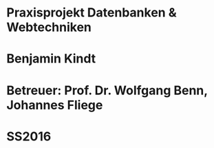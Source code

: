 # Praxisprojekt Datenbanken & Webtechniken
# Benjamin Kindt
# Betreuer: Prof. Dr. Wolfgang Benn, Johannes Fliege
# SS2016
